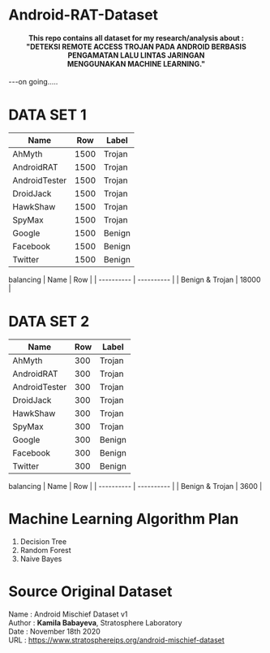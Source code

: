 # Android-RAT-Dataset
<h4 align="center">This repo contains all dataset for my research/analysis about : <br>
"DETEKSI REMOTE ACCESS TROJAN PADA ANDROID BERBASIS PENGAMATAN LALU LINTAS JARINGAN <br> MENGGUNAKAN MACHINE LEARNING." </h4>

---on going.....

# DATA SET 1
| Name | Row | Label |
| ---------- | ---------- | ---------- |
| AhMyth | 1500 | Trojan |
| AndroidRAT | 1500 | Trojan |
| AndroidTester | 1500 | Trojan |
| DroidJack | 1500 | Trojan |
| HawkShaw | 1500 | Trojan |
| SpyMax | 1500 | Trojan |
| Google | 1500 | Benign |
| Facebook | 1500 | Benign |
| Twitter | 1500 | Benign |

balancing
| Name | Row |
| ---------- | ---------- |
| Benign & Trojan | 18000 |

# DATA SET 2
| Name | Row | Label |
| ---------- | ---------- | ---------- |
| AhMyth | 300 | Trojan |
| AndroidRAT | 300 | Trojan |
| AndroidTester | 300 | Trojan |
| DroidJack | 300 | Trojan |
| HawkShaw | 300 | Trojan |
| SpyMax | 300 | Trojan |
| Google | 300 | Benign |
| Facebook | 300 | Benign |
| Twitter | 300 | Benign |

balancing
| Name | Row |
| ---------- | ---------- |
| Benign & Trojan | 3600 |


# Machine Learning Algorithm Plan
1. Decision Tree
2. Random Forest
3. Naive Bayes

# Source Original Dataset
Name : Android Mischief Dataset v1<br>
Author : <b>Kamila Babayeva</b>, Stratosphere Laboratory<br>
Date : November 18th 2020<br>
URL : https://www.stratosphereips.org/android-mischief-dataset
